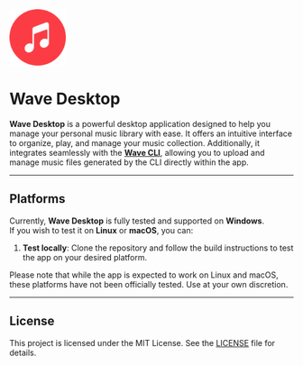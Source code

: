 <img src="../../assets/icon.png" width="100" height="100" />

# Wave Desktop

**Wave Desktop** is a powerful desktop application designed to help you manage your personal music
library with ease. It offers an intuitive interface to organize, play, and manage your music
collection. Additionally, it integrates seamlessly with the
**[Wave CLI](https://github.com/ItsLhuis/Wave-CLI)**, allowing you to upload and manage music files
generated by the CLI directly within the app.

---

## Platforms

Currently, **Wave Desktop** is fully tested and supported on **Windows**.  
If you wish to test it on **Linux** or **macOS**, you can:

1. **Test locally**: Clone the repository and follow the build instructions to test the app on your
   desired platform.

Please note that while the app is expected to work on Linux and macOS, these platforms have not been
officially tested. Use at your own discretion.

---

## License

This project is licensed under the MIT License. See the [LICENSE](LICENSE) file for details.
